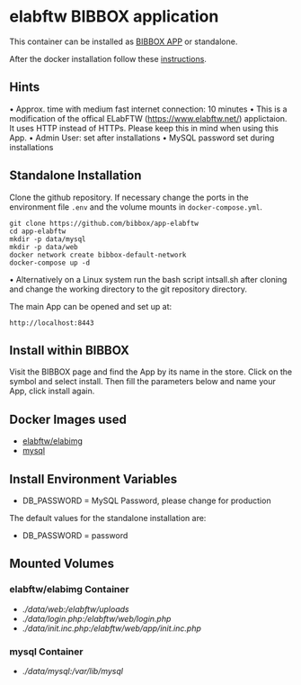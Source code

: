 # elabftw BIBBOX application

This container can be installed as [BIBBOX APP](https://bibbox.readthedocs.io/en/latest/ "BIBBOX App Store") or standalone. 

After the docker installation follow these [instructions](INSTALL-APP.md).

## Hints

•	Approx. time with medium fast internet connection: 10 minutes
•	This is a modification of the offical ELabFTW (https://www.elabftw.net/) applictaion. It uses HTTP instead of HTTPs. Please keep this in mind when using this App.
•	Admin User: set after installations
•	MySQL password set during installations



## Standalone Installation 

Clone the github repository. If necessary change the ports in the environment file `.env` and the volume mounts in `docker-compose.yml`.

```
git clone https://github.com/bibbox/app-elabftw
cd app-elabftw
mkdir -p data/mysql
mkdir -p data/web
docker network create bibbox-default-network
docker-compose up -d
```

•	Alternatively on a Linux system run the bash script intsall.sh after cloning and change the working directory to the git repository directory.


The main App can be opened and set up at:
```
http://localhost:8443
```

## Install within BIBBOX

Visit the BIBBOX page and find the App by its name in the store. Click on the symbol and select install. Then fill the parameters below and name your App, click install again.

## Docker Images used
  - [elabftw/elabimg](https://hub.docker.com/r/elabftw/elabimg) 
  - [mysql](https://hub.docker.com/r/mysql) 


 
## Install Environment Variables
  - DB_PASSWORD = MySQL Password, please change for production

  
The default values for the standalone installation are:
  - DB_PASSWORD = password

  
## Mounted Volumes
### elabftw/elabimg Container
  - *./data/web:/elabftw/uploads*
  - *./data/login.php:/elabftw/web/login.php*
  - *./data/init.inc.php:/elabftw/web/app/init.inc.php*
### mysql Container
  - *./data/mysql:/var/lib/mysql*


